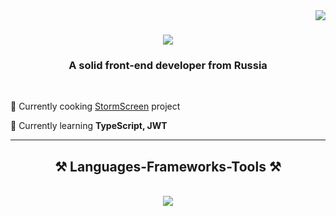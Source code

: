<img align="right" src="https://visitor-badge.laobi.icu/badge?page_id=stormcloak51.stormcloak51" />

<h1 align="center">
    <img src="https://readme-typing-svg.herokuapp.com/?font=Righteous&size=35&center=true&vCenter=true&width=500&height=70&duration=4000&lines=Hi+There!+👋;+Привет!+🤡;" />
</h1>

<h3 align="center">A solid front-end developer from Russia</h3>

<br/>

<div align="left">
 
 🔭 Currently cooking [StormScreen](https://github.com/stormcloak51/StormScreen) project
 
 🌱 Currently learning **TypeScript, JWT**


 </div>

 <hr/>
 
<h2 align="center">⚒️ Languages-Frameworks-Tools ⚒️</h2>
<br/>
<div align="center">
    <img src="https://skillicons.dev/icons?i=html,sass,react,typescript,redux,vscode,github,figma,tailwind,git,npm" />
</div>

<br/>

